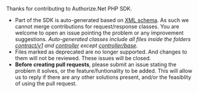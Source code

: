 Thanks for contributing to Authorize.Net PHP SDK.

- Part of the SDK is auto-generated based on [XML schema](https://api.authorize.net/xml/v1/schema/AnetApiSchema.xsd). As such we cannot merge contributions for request/response classes. You are welcome to open an issue pointing the problem or any improvement suggestions.
*Auto-generated classes include all files inside the folders  [contract/v1](https://github.com/AuthorizeNet/sdk-php/tree/master/lib/net/authorize/api/contract/v1)  and [controller](https://github.com/AuthorizeNet/sdk-php/tree/master/lib/net/authorize/api/controller) except [controller/base](https://github.com/AuthorizeNet/sdk-php/tree/master/lib/net/authorize/api/controller/base).*
- Files marked as deprecated are no longer supported. And changes to them will not be reviewed. These issues will be closed.
- **Before creating pull requests**, please submit an issue stating the problem it solves, or the feature/funtionality to be added. This will allow us to reply if there are any other solutions present, and/or the feasiblity of using the pull request.
